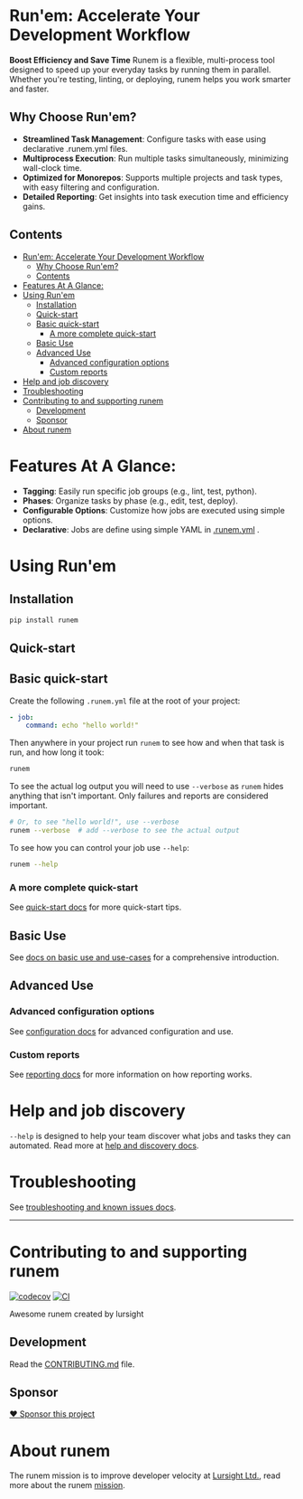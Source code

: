 # Run'em: Accelerate Your Development Workflow
**Boost Efficiency and Save Time**
Runem is a flexible, multi-process tool designed to speed up your everyday tasks by running them in parallel. Whether you're testing, linting, or deploying, runem helps you work smarter and faster.

## Why Choose Run'em?
- **Streamlined Task Management**: Configure tasks with ease using declarative .runem.yml files.
- **Multiprocess Execution**: Run multiple tasks simultaneously, minimizing wall-clock time.
- **Optimized for Monorepos**: Supports multiple projects and task types, with easy filtering and configuration.
- **Detailed Reporting**: Get insights into task execution time and efficiency gains.

## Contents
- [Run'em: Accelerate Your Development Workflow](#runem-accelerate-your-development-workflow)
  - [Why Choose Run'em?](#why-choose-runem)
  - [Contents](#contents)
- [Features At A Glance:](#features-at-a-glance)
- [Using Run'em](#using-runem)
  - [Installation](#installation)
  - [Quick-start](#quick-start)
  - [Basic quick-start](#basic-quick-start)
    - [A more complete quick-start](#a-more-complete-quick-start)
  - [Basic Use](#basic-use)
  - [Advanced Use](#advanced-use)
    - [Advanced configuration options](#advanced-configuration-options)
    - [Custom reports](#custom-reports)
- [Help and job discovery](#help-and-job-discovery)
- [Troubleshooting](#troubleshooting)
- [Contributing to and supporting runem](#contributing-to-and-supporting-runem)
  - [Development](#development)
  - [Sponsor](#sponsor)
- [About runem](#about-runem)


# Features At A Glance:
- **Tagging**: Easily run specific job groups (e.g., lint, test, python).
- **Phases**: Organize tasks by phase (e.g., edit, test, deploy).
- **Configurable Options**: Customize how jobs are executed using simple options.
- **Declarative**: Jobs are define using simple YAML in [.runem.yml](docs/configuration.md) .

# Using Run'em

## Installation

```bash
pip install runem
```

## Quick-start

## Basic quick-start
Create the following `.runem.yml` file at the root of your project:

```yml
- job:
    command: echo "hello world!"
```

Then anywhere in your project run `runem` to see how and when that task is run, and how long it took:
```bash
runem
```

To see the actual log output you will need to use `--verbose` as `runem` hides anything that isn't important. Only failures and reports are considered important.
```bash
# Or, to see "hello world!", use --verbose
runem --verbose  # add --verbose to see the actual output
```

To see how you can control your job use `--help`:
```bash
runem --help
```

### A more complete quick-start

See [quick-start docs](docs/quick_start.md) for more quick-start tips.

## Basic Use

See [docs on basic use and use-cases](docs/basic_use.md) for a comprehensive introduction.

## Advanced Use

### Advanced configuration options
See [configuration docs](docs/configuration.md) for advanced configuration and use.

### Custom reports
See [reporting docs](docs/reports.md) for more information on how reporting works.


# Help and job discovery

`--help` is designed to help your team discover what jobs and tasks they can automated. Read more at 
[help and discovery docs](docs/help_and_job_discovery.md).

# Troubleshooting

See [troubleshooting and known issues docs](https://lursight.github.io/runem/docs/troubleshooting_known_issues.html).

---
# Contributing to and supporting runem

[![codecov](https://codecov.io/gh/lursight/runem/branch/main/graph/badge.svg?token=run-test_token_here)](https://codecov.io/gh/lursight/runem)
[![CI](https://github.com/lursight/runem/actions/workflows/main.yml/badge.svg)](https://github.com/lursight/runem/actions/workflows/main.yml)

Awesome runem created by lursight

## Development

Read the [CONTRIBUTING.md](CONTRIBUTING.md) file.

## Sponsor

[❤️ Sponsor this project](https://github.com/sponsors/lursight/)

# About runem
The runem mission is to improve developer velocity at
[Lursight Ltd.](https://lursight.com), read more about the runem
[mission](docs/mission.md).

